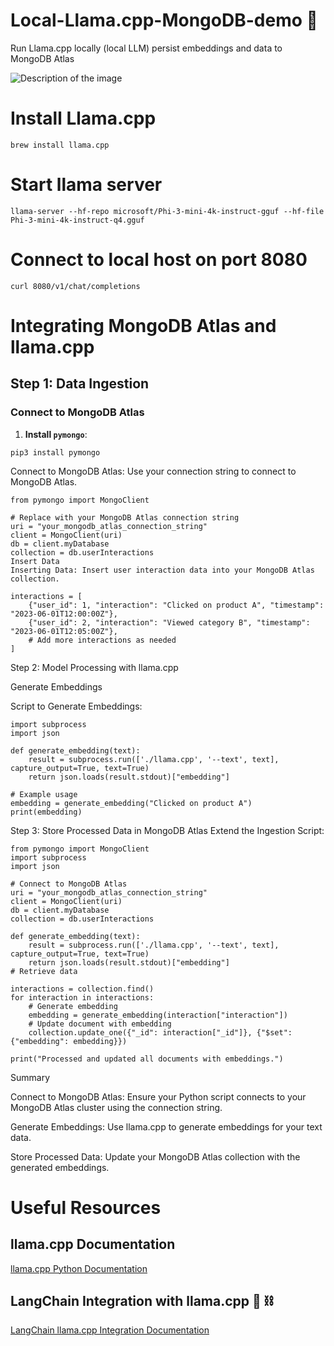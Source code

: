# Local-Llama.cpp-MongoDB-demo 🦙
Run Llama.cpp locally (local LLM) persist embeddings and data to MongoDB Atlas

![Description of the image](https://drive.google.com/uc?export=view&id=1mxAWh35Psc6uxbTjRkViAhoW35v-U-zq)

# Install Llama.cpp
```
brew install llama.cpp
```
# Start llama server
```
llama-server --hf-repo microsoft/Phi-3-mini-4k-instruct-gguf --hf-file Phi-3-mini-4k-instruct-q4.gguf
```
# Connect to local host on port 8080
```
curl 8080/v1/chat/completions 
```

# Integrating MongoDB Atlas and llama.cpp

## Step 1: Data Ingestion

### Connect to MongoDB Atlas

1. **Install `pymongo`**:
```
pip3 install pymongo
```     
Connect to MongoDB Atlas: Use your connection string to connect to MongoDB Atlas.

```
from pymongo import MongoClient

# Replace with your MongoDB Atlas connection string
uri = "your_mongodb_atlas_connection_string"
client = MongoClient(uri)
db = client.myDatabase
collection = db.userInteractions
Insert Data
Inserting Data: Insert user interaction data into your MongoDB Atlas collection.

interactions = [
    {"user_id": 1, "interaction": "Clicked on product A", "timestamp": "2023-06-01T12:00:00Z"},
    {"user_id": 2, "interaction": "Viewed category B", "timestamp": "2023-06-01T12:05:00Z"},
    # Add more interactions as needed
]
```

Step 2: Model Processing with llama.cpp

Generate Embeddings

Script to Generate Embeddings:
```
import subprocess
import json

def generate_embedding(text):
    result = subprocess.run(['./llama.cpp', '--text', text], capture_output=True, text=True)
    return json.loads(result.stdout)["embedding"]

# Example usage
embedding = generate_embedding("Clicked on product A")
print(embedding)
```

Step 3: Store Processed Data in MongoDB Atlas
Extend the Ingestion Script:
```
from pymongo import MongoClient
import subprocess
import json

# Connect to MongoDB Atlas
uri = "your_mongodb_atlas_connection_string"
client = MongoClient(uri)
db = client.myDatabase
collection = db.userInteractions

def generate_embedding(text):
    result = subprocess.run(['./llama.cpp', '--text', text], capture_output=True, text=True)
    return json.loads(result.stdout)["embedding"]
# Retrieve data

interactions = collection.find()
for interaction in interactions:
    # Generate embedding
    embedding = generate_embedding(interaction["interaction"])
    # Update document with embedding
    collection.update_one({"_id": interaction["_id"]}, {"$set": {"embedding": embedding}})

print("Processed and updated all documents with embeddings.")
```

Summary

Connect to MongoDB Atlas: Ensure your Python script connects to your MongoDB Atlas cluster using the connection string.

Generate Embeddings: Use llama.cpp to generate embeddings for your text data.

Store Processed Data: Update your MongoDB Atlas collection with the generated embeddings.

# Useful Resources

## llama.cpp Documentation
[llama.cpp Python Documentation](https://llama-cpp-python.readthedocs.io/en/latest/)

## LangChain Integration with llama.cpp 🦜 ⛓️
[LangChain llama.cpp Integration Documentation](https://python.langchain.com/v0.2/docs/integrations/llms/llamacpp/)

